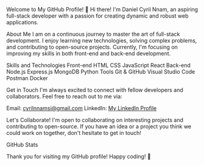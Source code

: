 <!-- - 👋 Hi, I’m @NnamTechWave
- 👀 I’m interested in ...
- 🌱 I’m currently learning ...
- 💞️ I’m looking to collaborate on ...
- 📫 How to reach me ...
- 😄 Pronouns: ...
- ⚡ Fun fact: ...-->

 Welcome to My GitHub Profile!
👋 Hi there! I'm Daniel Cyril Nnam, an aspiring full-stack developer with a passion for creating dynamic and robust web applications.

About Me
I am on a continuous journey to master the art of full-stack development. I enjoy learning new technologies, solving complex problems, and contributing to open-source projects. Currently, I'm focusing on improving my skills in both front-end and back-end development.

Skills and Technologies
Front-end
HTML
CSS
JavaScript
React
Back-end
Node.js
Express.js
MongoDB
Python
Tools
Git & GitHub
Visual Studio Code
Postman
Docker
<!--Projects
Project 1
A brief description of what Project 1 does and its key features.

Project 2
A brief description of what Project 2 does and its key features.

Project 3
A brief description of what Project 3 does and its key features.
-->

Get in Touch
I'm always excited to connect with fellow developers and collaborators. Feel free to reach out to me via:

Email: cyrilnnamsi@gmail.com
LinkedIn: [My LinkedIn Profile](https://www.linkedin.com/in/daniel-nnam-00ba17268?utm_source=share&utm_campaign=share_via&utm_content=profile&utm_medium=android_app )
<!--Twitter: @your_twitter_handle-->
Let's Collaborate!
I'm open to collaborating on interesting projects and contributing to open-source. If you have an idea or a project you think we could work on together, don't hesitate to get in touch!

GitHub Stats

Thank you for visiting my GitHub profile! Happy coding! 🚀

<!---
NnamTechWave/NnamTechWave is a ✨ special ✨ repository because its `README.md` (this file) appears on your GitHub profile.
You can click the Preview link to take a look at your changes.
--->
